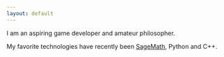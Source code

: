 ```yaml
---
layout: default
---
```


I am an aspiring game developer and amateur philosopher.

My favorite technologies have recently been [SageMath](http://www.sagemath.org/), Python and C++.

